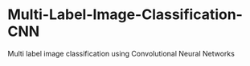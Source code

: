 # Multi-Label-Image-Classification-CNN
Multi label image classification using Convolutional Neural Networks
